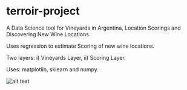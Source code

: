 # terroir-project

A Data Science tool for Vineyards in Argentina, Location Scorings and Discovering New Wine Locations.

Uses regression to estimate Scoring of new wine locations.

Two layers: i) Vineyards Layer, ii) Scoring Layer.

Uses: matplotlib, sklearn and numpy.

![alt text](https://i.ibb.co/n8fkCGD/Terroir.png "Terroir")


